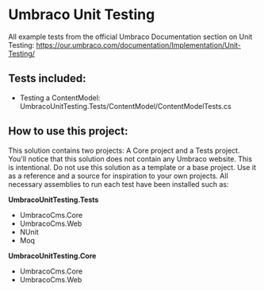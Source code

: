 # Umbraco Unit Testing
All example tests from the official Umbraco Documentation section on Unit Testing: https://our.umbraco.com/documentation/Implementation/Unit-Testing/

## Tests included:
- Testing a ContentModel: UmbracoUnitTesting.Tests/ContentModel/ContentModelTests.cs


## How to use this project:
This solution contains two projects: A Core project and a Tests project. You'll notice that this solution does not contain any Umbraco website.
This is intentional. Do not use this solution as a template or a base project. Use it as a reference and a source for inspiration to your own projects.
All necessary assemblies to run each test have been installed such as:

**UmbracoUnitTesting.Tests**
- UmbracoCms.Core
- UmbracoCms.Web
- NUnit
- Moq

**UmbracoUnitTesting.Core**
- UmbracoCms.Core
- UmbracoCms.Web
